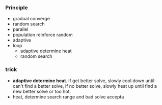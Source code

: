 ### Principle
- gradual converge
- random search
- parallel
- population reinforce random
- adaptive
- loop
	- adaptive determine heat
	- random search

### trick
- **adaptive determine heat**. if get better solve, slowly cool down until can't find a better solve, if no better solve, slowly heat up until find a new better solve or too hot.
- heat, determine search range and bad solve accepta

	
